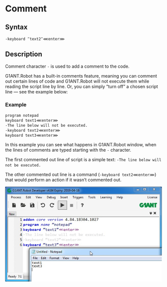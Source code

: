 # Comment

## Syntax

```text
-keyboard ‴text2‴⋘enter⋙
```

## Description

Comment character `-` is used to add a comment to the code.

G1ANT.Robot has a built-in comments feature, meaning you can comment out certain lines of code and G1ANT.Robot will not execute them while reading the script line by line. Or, you can simply “turn off” a chosen script line — see the example below:

### Example

```G1ANT
program notepad
keyboard text1⋘enter⋙
-The line below will not be executed.
-keyboard text2⋘enter⋙
keyboard text3⋘enter⋙
```

In this example you can see what happens in G1ANT.Robot window, when the lines of comments are typed starting with the `-` character.

The first commented out line of script is a simple text: `-The line below will not be executed.`

The other commented out line is a command (`-keyboard text2⋘enter⋙`) that would perform an action if it wasn’t commented out.

![](../../-assets/comments.jpg)